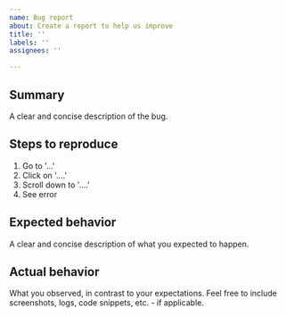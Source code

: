 ```yaml
---
name: Bug report
about: Create a report to help us improve
title: ''
labels: ''
assignees: ''

---
```


## Summary

A clear and concise description of the bug.

## Steps to reproduce

1. Go to '...'
2. Click on '....'
3. Scroll down to '....'
4. See error

## Expected behavior

A clear and concise description of what you expected to happen.

## Actual behavior

What you observed, in contrast to your expectations.
Feel free to include screenshots, logs, code snippets, etc. - if applicable.
